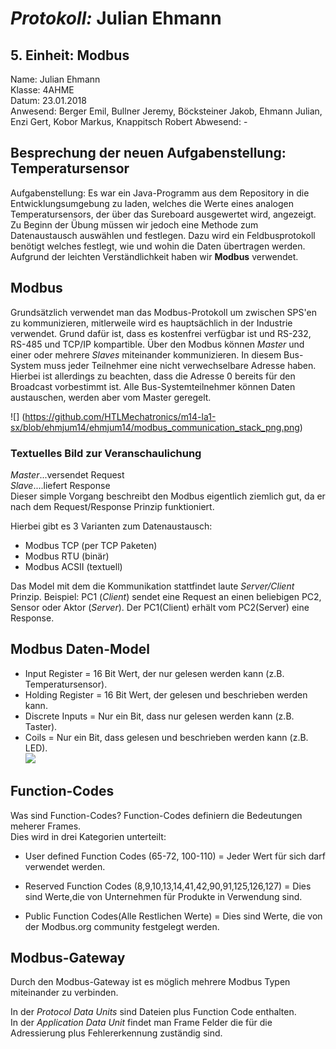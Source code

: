 # *Protokoll:* Julian Ehmann  

## **5. Einheit: Modbus**  
 Name: Julian Ehmann  
 Klasse: 4AHME  
 Datum: 23.01.2018  
 Anwesend: Berger Emil, Bullner Jeremy, Böcksteiner Jakob, Ehmann Julian, Enzi Gert, Kobor Markus, Knappitsch Robert
 Abwesend: -
 
## Besprechung der neuen Aufgabenstellung: Temperatursensor
Aufgabenstellung: Es war ein Java-Programm aus dem Repository in die Entwicklungsumgebung zu laden, 
welches die Werte eines analogen Temperatursensors, der über das Sureboard ausgewertet wird, angezeigt. 
Zu Beginn der Übung müssen wir jedoch eine Methode zum Datenaustausch auswählen und festlegen.
Dazu wird ein Feldbusprotokoll benötigt welches festlegt, wie und wohin die Daten übertragen werden.
Aufgrund der leichten Verständlichkeit haben wir **Modbus** verwendet.



## Modbus
Grundsätzlich verwendet man das Modbus-Protokoll um zwischen SPS'en zu kommunizieren, mitlerweile wird es hauptsächlich in der Industrie
verwendet. Grund dafür ist, dass es kostenfrei verfügbar ist und RS-232, RS-485 und TCP/IP kompartible.
Über den Modbus können *Master* und einer oder mehrere *Slaves* miteinander kommunizieren.
In diesem Bus-System muss jeder Teilnehmer eine nicht verwechselbare Adresse haben. Hierbei ist allerdings zu beachten, dass die Adresse 0
bereits für den Broadcast vorbestimmt ist. Alle Bus-Systemteilnehmer können Daten austauschen, werden aber vom Master geregelt.

![] (https://github.com/HTLMechatronics/m14-la1-sx/blob/ehmjum14/ehmjum14/modbus_communication_stack_png.png)

### Textuelles Bild zur Veranschaulichung
*Master*...versendet Request  
*Slave*....liefert Response  
Dieser simple Vorgang beschreibt den Modbus eigentlich ziemlich gut, 
da er nach dem Request/Response Prinzip funktioniert.

Hierbei gibt es 3 Varianten zum Datenaustausch:  
* Modbus TCP   (per TCP Paketen)  
* Modbus RTU   (binär)  
* Modbus ACSII (textuell)

Das Model mit dem die Kommunikation stattfindet laute *Server/Client* Prinzip. 
Beispiel: PC1 (*Client*) sendet eine Request an einen beliebigen PC2, Sensor oder Aktor (*Server*). 
Der PC1(Client) erhält vom PC2(Server) eine Response.


## Modbus Daten-Model

* Input Register   = 16 Bit Wert, der nur gelesen werden kann (z.B. Temperatursensor).    
* Holding Register = 16 Bit Wert, der gelesen und beschrieben werden kann.
* Discrete Inputs  = Nur ein Bit, dass nur gelesen werden kann (z.B. Taster).    
* Coils            = Nur ein Bit, dass gelesen und beschrieben werden kann (z.B. LED).     
![](https://github.com/HTLMechatronics/m14-la1-sx/blob/ehmjum14/ehmjum14/modbus_addressing_model_png.png)  

## Function-Codes

Was sind Function-Codes?
Function-Codes definiern die Bedeutungen meherer Frames.   
Dies wird in drei Kategorien unterteilt:

* User defined Function Codes (65-72, 100-110)                    = Jeder Wert für sich darf verwendet werden.   

* Reserved Function Codes (8,9,10,13,14,41,42,90,91,125,126,127)  = Dies sind Werte,die von Unternehmen für Produkte in Verwendung sind.

* Public Function Codes(Alle Restlichen Werte)                    = Dies sind Werte, die von der Modbus.org community festgelegt werden.   

## **Modbus-Gateway**
Durch den Modbus-Gateway ist es möglich mehrere Modbus Typen miteinander zu verbinden.  

In der *Protocol Data Units* sind Dateien plus Function Code enthalten.  
In der *Application Data Unit* findet man Frame Felder die für die Adressierung plus Fehlererkennung zuständig sind.


